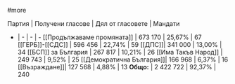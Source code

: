 #more 

Партия | Получени гласове | Дял от гласовете | Мандати
- | - | - | -
[[Продължаваме промяната]] | 673 170 | 25,67% | 67
[[ГЕРБ]]-[[СДС]] | 596 456 | 22,74% | 59
[[ДПС]]| 341 000 | 13,00% | 34
[[БСП]] за България | 267 817 | 10,21% | 26
[[Има Такъв Народ]] | 249 743 | 9,52% | 25
[[Демократична България]]| 166 968 | 6,37% | 16
[[Възраждане]]| 127 568 | 4,88% | 13 
**Общо:** | 2 422 722 | 92,37% | 240